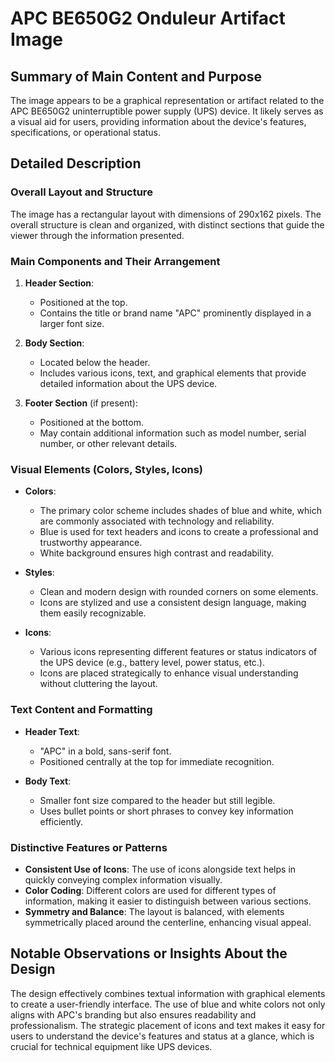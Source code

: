 # APC BE650G2 Onduleur Artifact Image

## Summary of Main Content and Purpose
The image appears to be a graphical representation or artifact related to the APC BE650G2 uninterruptible power supply (UPS) device. It likely serves as a visual aid for users, providing information about the device's features, specifications, or operational status.

## Detailed Description

### Overall Layout and Structure
The image has a rectangular layout with dimensions of 290x162 pixels. The overall structure is clean and organized, with distinct sections that guide the viewer through the information presented.

### Main Components and Their Arrangement
1. **Header Section**:
   - Positioned at the top.
   - Contains the title or brand name "APC" prominently displayed in a larger font size.

2. **Body Section**:
   - Located below the header.
   - Includes various icons, text, and graphical elements that provide detailed information about the UPS device.

3. **Footer Section** (if present):
   - Positioned at the bottom.
   - May contain additional information such as model number, serial number, or other relevant details.

### Visual Elements (Colors, Styles, Icons)
- **Colors**:
  - The primary color scheme includes shades of blue and white, which are commonly associated with technology and reliability.
  - Blue is used for text headers and icons to create a professional and trustworthy appearance.
  - White background ensures high contrast and readability.

- **Styles**:
  - Clean and modern design with rounded corners on some elements.
  - Icons are stylized and use a consistent design language, making them easily recognizable.

- **Icons**:
  - Various icons representing different features or status indicators of the UPS device (e.g., battery level, power status, etc.).
  - Icons are placed strategically to enhance visual understanding without cluttering the layout.

### Text Content and Formatting
- **Header Text**:
  - "APC" in a bold, sans-serif font.
  - Positioned centrally at the top for immediate recognition.

- **Body Text**:
  - Smaller font size compared to the header but still legible.
  - Uses bullet points or short phrases to convey key information efficiently.

### Distinctive Features or Patterns
- **Consistent Use of Icons**: The use of icons alongside text helps in quickly conveying complex information visually.
- **Color Coding**: Different colors are used for different types of information, making it easier to distinguish between various sections.
- **Symmetry and Balance**: The layout is balanced, with elements symmetrically placed around the centerline, enhancing visual appeal.

## Notable Observations or Insights About the Design
The design effectively combines textual information with graphical elements to create a user-friendly interface. The use of blue and white colors not only aligns with APC's branding but also ensures readability and professionalism. The strategic placement of icons and text makes it easy for users to understand the device's features and status at a glance, which is crucial for technical equipment like UPS devices.